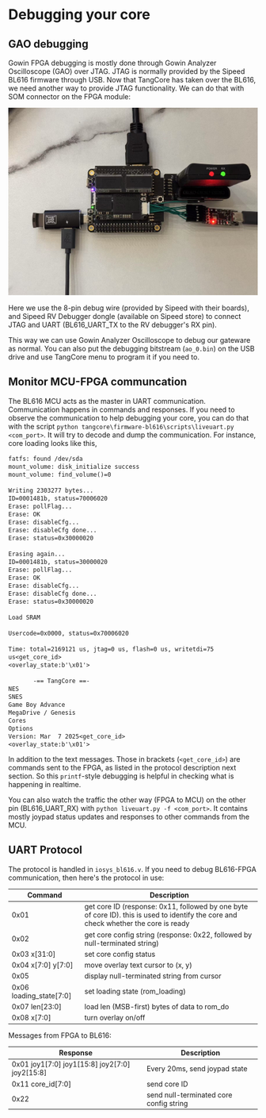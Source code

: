 # Debugging your core

## GAO debugging

Gowin FPGA debugging is mostly done through Gowin Analyzer Oscilloscope (GAO) over JTAG. JTAG is normally provided by the Sipeed BL616 firmware through USB. Now that TangCore has taken over the BL616, we need another way to provide JTAG functionality. We can do that with SOM connector on the FPGA module:

![](som-debug.jpg)

Here we use the 8-pin debug wire (provided by Sipeed with their boards), and Sipeed RV Debugger dongle (available on Sipeed store) to connect JTAG and UART (BL616_UART_TX to the RV debugger's RX pin).

This way we can use Gowin Analyzer Oscilloscope to debug our gateware as normal. You can also put the debugging bitstream (`ao_0.bin`) on the USB drive and use TangCore menu to program it if you need to.

## Monitor MCU-FPGA communcation

The BL616 MCU acts as the master in UART communication. Communication happens in commands and responses. If you need to observe the communication to help debugging your core, you can do that with the script `python tangcore\firmware-bl616\scripts\liveuart.py <com_port>`. It will try to decode and dump the communication. For instance, core loading looks like this,

```
fatfs: found /dev/sda
mount_volume: disk_initialize success
mount_volume: find_volume()=0

Writing 2303277 bytes...
ID=0001481b, status=70006020
Erase: pollFlag...
Erase: OK
Erase: disableCfg...
Erase: disableCfg done...
Erase: status=0x30000020

Erasing again...
ID=0001481b, status=30000020
Erase: pollFlag...
Erase: OK
Erase: disableCfg...
Erase: disableCfg done...
Erase: status=0x30000020

Load SRAM

Usercode=0x0000, status=0x70006020

Time: total=2169121 us, jtag=0 us, flash=0 us, writetdi=75 us<get_core_id>
<overlay_state:b'\x01'>

       -== TangCore ==-
NES
SNES
Game Boy Advance
MegaDrive / Genesis
Cores
Options
Version: Mar  7 2025<get_core_id>
<overlay_state:b'\x01'>
```

In addition to the text messages. Those in brackets (`<get_core_id>`) are commands sent to the FPGA, as listed in the protocol description next section. So this `printf`-style debugging is helpful in checking what is happening in realtime.

You can also watch the traffic the other way (FPGA to MCU) on the other pin (BL616_UART_RX) with `python liveuart.py -f <com_port>`. It contains mostly joypad status updates and responses to other commands from the MCU.

## UART Protocol

The protocol is handled in `iosys_bl616.v`. If you need to debug BL616-FPGA communication, then here's the protocol in use:

| Command | Description |
|-----|-----|
| 0x01|get core ID (response: 0x11, followed by one byte of core ID). this is used to identify the core and check whether the core is ready|
|0x02|get core config string (response: 0x22, followed by null-terminated string)|
|0x03 x[31:0]|set core config status|
|0x04 x[7:0] y[7:0]|move overlay text cursor to (x, y)|
|0x05 <string>|display null-terminated string from cursor|
|0x06 loading_state[7:0]|set loading state (rom_loading)|
|0x07 len[23:0] <data>|load len (MSB-first) bytes of data to rom_do|
|0x08 x[7:0]|turn overlay on/off|

Messages from FPGA to BL616:

| Response | Description |
|-----|-----|
| 0x01 joy1[7:0] joy1[15:8] joy2[7:0] joy2[15:8]|     Every 20ms, send joypad state|
|0x11 core_id[7:0]|send core ID|
|0x22 <string>|send null-terminated core config string|


